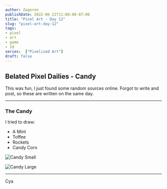 ```yaml
---
author: Zageron
publishDate: 2022-06-22T11:00:00-07:00
title: "Pixel Art - Day 12"
slug: "pixel-art-day-12"
tags: 
- pixel
- art
- game
- 2d
series:  ["Pixelized Art"]
draft: false
---
```


## Belated Pixel Dailies - Candy

This was fun, I just found some random sources online.
Forgot to write and post, so these are written on the same day.

----

### The Candy

I tried to draw:

- A Mint
- Toffee
- Rockets
- Candy Corn

![Candy Small](019-candies-isometric-sm.png)

![Candy Large](019-candies-isometric-lg.png)

----

Cya
